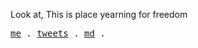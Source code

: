 Look at, This is place yearning for freedom
<p>
  <samp>
    <a href="https://qzzhu.cn">me</a> .
    <a href="https://twitter.com/Zhazhazhu_">tweets</a> .
    <a href="https://md.qzzhu.cn/">md</a> .
  </samp>
</p>

<!--
**zhazhazhu/zhazhazhu** is a ✨ _special_ ✨ repository because its `README.md` (this file) appears on your GitHub profile.

Here are some ideas to get you started:

- 🔭 I’m currently working on ...
- 🌱 I’m currently learning ...
- 👯 I’m looking to collaborate on ...
- 🤔 I’m looking for help with ...
- 💬 Ask me about ...
- 📫 How to reach me: ...
- 😄 Pronouns: ...
- ⚡ Fun fact: ...
-->
